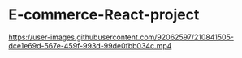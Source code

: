 # E-commerce-React-project


https://user-images.githubusercontent.com/92062597/210841505-dce1e69d-567e-459f-993d-99de0fbb034c.mp4

